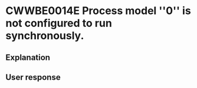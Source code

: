 # CWWBE0014E Process model ''0'' is not configured to run synchronously.

## Explanation

## User response